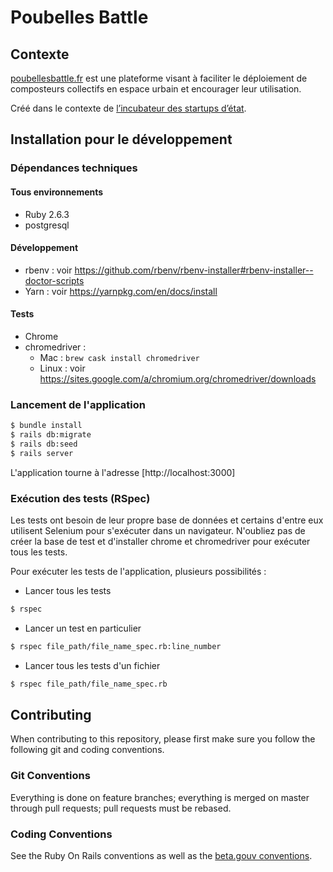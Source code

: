 # Poubelles Battle

## Contexte
[poubellesbattle.fr](https://poubellesbattle.fr) est une plateforme visant à faciliter le déploiement de composteurs collectifs en espace urbain et encourager leur utilisation.


Créé dans le contexte de [l’incubateur des startups d’état](https://beta.gouv.fr/).



## Installation pour le développement

### Dépendances techniques

#### Tous environnements

- Ruby 2.6.3
- postgresql

#### Développement

- rbenv : voir https://github.com/rbenv/rbenv-installer#rbenv-installer--doctor-scripts
- Yarn : voir https://yarnpkg.com/en/docs/install

#### Tests

- Chrome
- chromedriver :
  * Mac : `brew cask install chromedriver`
  * Linux : voir https://sites.google.com/a/chromium.org/chromedriver/downloads

### Lancement de l'application

``` bash
$ bundle install
$ rails db:migrate
$ rails db:seed
$ rails server
```

L'application tourne à l'adresse [http://localhost:3000]

### Exécution des tests (RSpec)

Les tests ont besoin de leur propre base de données et certains d'entre eux utilisent Selenium pour s'exécuter dans un navigateur. N'oubliez pas de créer la base de test et d'installer chrome et chromedriver pour exécuter tous les tests.

Pour exécuter les tests de l'application, plusieurs possibilités :

- Lancer tous les tests

```bash
$ rspec
```

- Lancer un test en particulier

```bash
$ rspec file_path/file_name_spec.rb:line_number
```

- Lancer tous les tests d'un fichier

```bash
$ rspec file_path/file_name_spec.rb
```
## Contributing

When contributing to this repository, please first make sure you follow the following git and coding conventions.

### Git Conventions

Everything is done on feature branches; everything is merged on master through pull requests; pull requests must be rebased.

### Coding Conventions

See the Ruby On Rails conventions as well as the [beta.gouv conventions](https://github.com/betagouv/beta.gouv.fr/wiki/Développement-logiciel).
